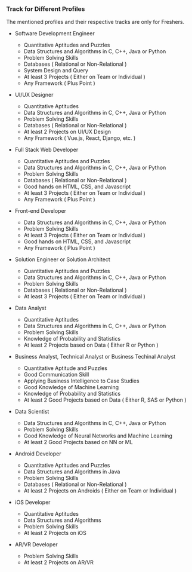 ### Track for Different Profiles

The mentioned profiles and their respective tracks are only for Freshers.

- Software Development Engineer
    - Quantitative Aptitudes and Puzzles
    - Data Structures and Algorithms in C, C++, Java or Python
    - Problem Solving Skills
    - Databases ( Relational or Non-Relational )
    - System Design and Query
    - At least 3 Projects ( Either on Team or Individual )
    - Any Framework ( Plus Point )

- UI/UX Designer
    - Quantitative Aptitudes
    - Data Structures and Algorithms in C, C++, Java or Python
    - Problem Solving Skills
    - Databases ( Relational or Non-Relational )
    - At least 2 Projects on UI/UX Design
    - Any Framework ( Vue.js, React, Django, etc. )

- Full Stack Web Developer
    - Quantitative Aptitudes and Puzzles
    - Data Structures and Algorithms in C, C++, Java or Python
    - Problem Solving Skills
    - Databases ( Relational or Non-Relational )
    - Good hands on HTML, CSS, and Javascript
    - At least 3 Projects ( Either on Team or Individual )
    - Any Framework ( Plus Point )

- Front-end Developer
    - Data Structures and Algorithms in C, C++, Java or Python
    - Problem Solving Skills
    - At least 3 Projects ( Either on Team or Individual )
    - Good hands on HTML, CSS, and Javascript
    - Any Framework ( Plus Point )

- Solution Engineer or Solution Architect
    - Quantitative Aptitudes and Puzzles
    - Data Structures and Algorithms in C, C++, Java or Python
    - Problem Solving Skills
    - Databases ( Relational or Non-Relational )
    - At least 3 Projects ( Either on Team or Individual )

- Data Analyst
    - Quantitative Aptitudes
    - Data Structures and Algorithms in C, C++, Java or Python
    - Problem Solving Skills
    - Knowledge of Probability and Statistics
    - At least 2 Projects based on Data ( Either R or Python )

- Business Analyst, Technical Analyst or Business Techinal Analyst
    - Quantitative Aptitude and Puzzles
    - Good Communication Skill
    - Applying Business Intelligence to Case Studies
    - Good Knowledge of Machine Learning
    - Knowledge of Probability and Statistics
    - At least 2 Good Projects based on Data ( Either R, SAS or Python )

- Data Scientist
    - Data Structures and Algorithms in C, C++, Java or Python
    - Problem Solving Skills
    - Good Knowledge of Neural Networks and Machine Learning
    - At least 2 Good Projects based on NN or ML

- Android Developer
    - Quantitative Aptitudes and Puzzles
    - Data Structures and Algorithms in Java
    - Problem Solving Skills
    - Databases ( Relational or Non-Relational )
    - At least 2 Projects on Androids ( Either on Team or Individual )

- iOS Developer
    - Quantitative Aptitudes
    - Data Structures and Algorithms
    - Problem Solving Skills
    - At least 2 Projects on iOS

- AR/VR Developer
    - Problem Solving Skills
    - At least 2 Projects on AR/VR
